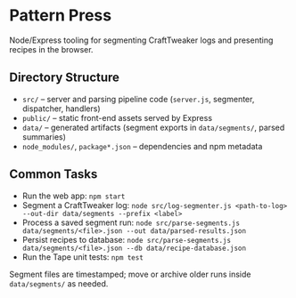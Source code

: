 ﻿# Pattern Press

Node/Express tooling for segmenting CraftTweaker logs and presenting recipes in the browser.

## Directory Structure

- `src/` – server and parsing pipeline code (`server.js`, segmenter, dispatcher, handlers)
- `public/` – static front-end assets served by Express
- `data/` – generated artifacts (segment exports in `data/segments/`, parsed summaries)
- `node_modules/`, `package*.json` – dependencies and npm metadata

## Common Tasks

- Run the web app: `npm start`
- Segment a CraftTweaker log: `node src/log-segmenter.js <path-to-log> --out-dir data/segments --prefix <label>`
- Process a saved segment run: `node src/parse-segments.js data/segments/<file>.json --out data/parsed-results.json`
- Persist recipes to database: `node src/parse-segments.js data/segments/<file>.json --db data/recipe-database.json`
- Run the Tape unit tests: `npm test`

Segment files are timestamped; move or archive older runs inside `data/segments/` as needed.
